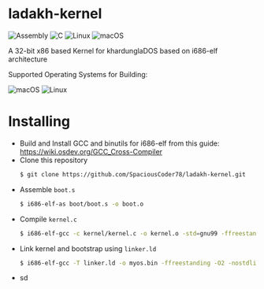 # ladakh-kernel
![Assembly](https://img.shields.io/badge/Assembly-brown?style=for-the-badge&logo=asm)
![C](https://img.shields.io/badge/c-%2300599C.svg?style=for-the-badge&logo=c&logoColor=white)
![Linux](https://img.shields.io/badge/Linux-FCC624?style=for-the-badge&logo=linux&logoColor=black)
![macOS](https://img.shields.io/badge/mac%20os-000000?style=for-the-badge&logo=macos&logoColor=F0F0F0)

A 32-bit x86 based Kernel for khardunglaDOS based on i686-elf architecture

Supported Operating Systems for Building: 

![macOS](https://img.shields.io/badge/mac%20os-000000?style=for-the-badge&logo=macos&logoColor=F0F0F0)
![Linux](https://img.shields.io/badge/Linux-FCC624?style=for-the-badge&logo=linux&logoColor=black)


# Installing

- Build and Install GCC and binutils for i686-elf from this guide: https://wiki.osdev.org/GCC_Cross-Compiler
- Clone this repository
  ```sh
  $ git clone https://github.com/SpaciousCoder78/ladakh-kernel.git
  ```
- Assemble `boot.s`
  ```sh
  $ i686-elf-as boot/boot.s -o boot.o
  ```
- Compile `kernel.c`
  ```sh
  $ i686-elf-gcc -c kernel/kernel.c -o kernel.o -std=gnu99 -ffreestanding -O2 -Wall -Wextra
  ```
- Link kernel and bootstrap using `linker.ld`
  ```sh
  $ i686-elf-gcc -T linker.ld -o myos.bin -ffreestanding -O2 -nostdlib boot.o kernel.o -lgcc
  ```
- sd
